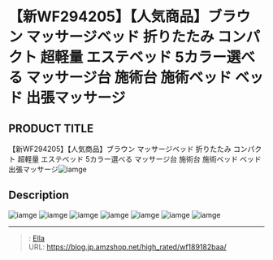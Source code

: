 # 【新WF294205】【人気商品】ブラウン マッサージベッド 折りたたみ コンパクト 超軽量 エステベッド 5カラー選べる マッサージ台 施術台 施術ベッド ベッド 出張マッサージ


## PRODUCT TITLE 

【新WF294205】【人気商品】ブラウン マッサージベッド 折りたたみ コンパクト 超軽量 エステベッド 5カラー選べる マッサージ台 施術台 施術ベッド ベッド 出張マッサージ![iamge](https://b2bfiles1.gigab2b.cn/image/wkseller/301/20210922_894e34c721d36cb7e2ba5e577c6fc67f.jpg)

## Description











![iamge](https://b2bfiles1.gigab2b.cn/image/wkseller/301/wf004561/20200327_a7e223bd4afaba4b6342c0ffc76067f2.jpg)
![iamge](https://b2bfiles1.gigab2b.cn/image/wkseller/301/wf004561/20200327_d17c14fc0f2b9172de0d827c633118d3.jpg)
![iamge](https://b2bfiles1.gigab2b.cn/image/wkseller/301/wf004561/20200827_321fdeff108a587ee56a41917979ccb9.JPG)
![iamge](https://b2bfiles1.gigab2b.cn/image/wkseller/301/wf004561/20200827_6fc4c6ad53608223f1d032895f55821c.jpg)
![iamge](https://b2bfiles1.gigab2b.cn/image/wkseller/301/wf004561/20200827_8512d0464f5d142b649233e315645fbc.jpg)
![iamge](https://b2bfiles1.gigab2b.cn/image/wkseller/301/wf004561/20200827_2cc71a882ca811805556f2a7b13b1132.gif)
![iamge](https://b2bfiles1.gigab2b.cn/image/wkseller/301/wf004561/20200827_137a6489b01684dc186eb5c1605a6624.jpg)


---

> : [Ella](https://blog.jp.amzshop.net/)  
> URL: https://blog.jp.amzshop.net/high_rated/wf189182baa/  

